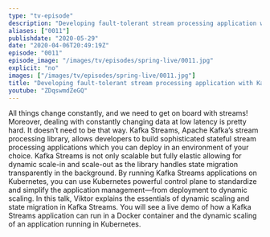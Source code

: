 ```yaml
---
type: "tv-episode"
description: "Developing fault-tolerant stream processing application with Kafka Streams and Kubernetes."
aliases: ["0011"]
publishdate: "2020-05-29"
date: "2020-04-06T20:49:19Z"
episode: "0011"
episode_image: "/images/tv/episodes/spring-live/0011.jpg"
explicit: "no"
images: ["/images/tv/episodes/spring-live/0011.jpg"]
title: "Developing fault-tolerant stream processing application with Kafka Streams and Kubernetes"
youtube: "ZDqswmdZeGQ"
---
```


All things change constantly, and we need to get on board with streams! Moreover, dealing with constantly changing data at low latency is pretty hard. It doesn’t need to be that way. Kafka Streams, Apache Kafka’s stream processing library, allows developers to build sophisticated stateful stream processing applications which you can deploy in an environment of your choice. Kafka Streams is not only scalable but fully elastic allowing for dynamic scale-in and scale-out as the library handles state migration transparently in the background. By running Kafka Streams applications on Kubernetes, you can use Kubernetes powerful control plane to standardize and simplify the application management—from deployment to dynamic scaling. In this talk, Viktor explains the essentials of dynamic scaling and state migration in Kafka Streams. You will see a live demo of how a Kafka Streams application can run in a Docker container and the dynamic scaling of an application running in Kubernetes.

